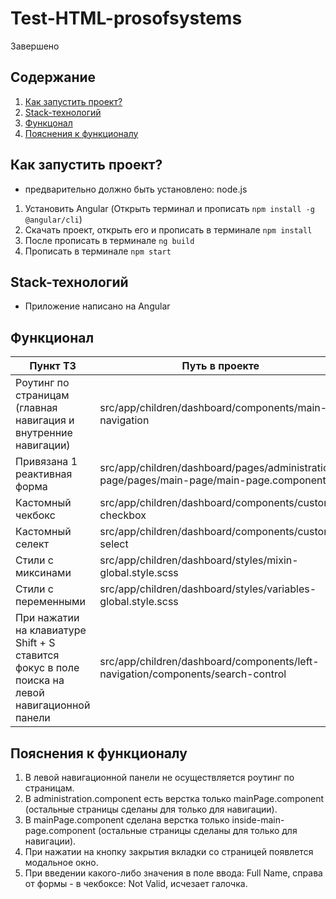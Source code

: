 # Test-HTML-prosofsystems
Завершено

## Содержание

1. <a href = "#start">Как запустить проект?</a>
2. <a href = "#stack">Stack-технологий</a>
3. <a href = "#technical_assignment">Функцонал</a>
4. <a href = "#description">Пояснения к функционалу</a>
  
<a name = start></a>
## Как запустить проект?
  * предварительно должно быть установлено: node.js
    
  1. Установить Angular (Открыть терминал и прописать `npm install -g @angular/cli`)
  2. Скачать проект, открыть его и прописать в терминале `npm install`
  3. После прописать в терминале `ng build`
  4. Прописать в терминале `npm start`
  
<a name = stack></a>  
## Stack-технологий
- Приложение написано на Angular
 
<a name = technical_assignment></a>
## Функционал

| Пункт ТЗ | Путь в проекте  |
| ------- | --- |
| Роутинг по страницам (главная навигация и внутренние навигации) | src/app/children/dashboard/components/main-navigation  |
| Привязана 1 реактивная форма | src/app/children/dashboard/pages/administration-page/pages/main-page/main-page.component.ts |
| Кастомный чекбокс | src/app/children/dashboard/components/custom-checkbox |
| Кастомный селект | src/app/children/dashboard/components/custom-select |
| Стили с миксинами | src/app/children/dashboard/styles/mixin-global.style.scss |
| Стили с переменными | src/app/children/dashboard/styles/variables-global.style.scss |
| При нажатии на клавиатуре Shift + S ставится фокус в поле поиска на левой навигационной панели | src/app/children/dashboard/components/left-navigation/components/search-control |

<a name = description></a>
## Пояснения к функционалу

1. В левой навигационной панели не осуществляется роутинг по страницам.
2. В administration.component есть верстка только mainPage.component (остальные страницы сделаны для только для навигации).
3. В mainPage.component сделана верстка только inside-main-page.component (остальные страницы сделаны для только для навигации).
4. При нажатии на кнопку закрытия вкладки со страницей появлется модальное окно.
5. При введении какого-либо значения в поле ввода: Full Name, справа от формы - в чекбоксе: Not Valid, исчезает галочка.
